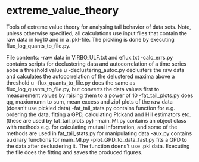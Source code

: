 # extreme_value_theory
Tools of extreme value theory for analysing tail behavior of data sets.
Note, unless otherwise specified, all calculations use input files that contain the raw data in log10 and in a .pkl-file. The pickling is done by executing flux_log_quants_to_file.py.

File contents:
-raw data in ViRBO_ULF.txt and eflux.txt
-calc_errs.py contains scripts for declustering data and autocorrelation of a time series aobe a threshold value u
-declustering_autoc.py declusters the raw data and calculates the autocorrelation of the delustered maxima above a threshold u
-flux_quants_to_file.py does the same as flux_log_quants_to_file.py, but converts the data values first to measurement values by raising them to a power of 10
-fat_tail_plots.py does qq, maxiomumn to sum, mean excess and zipf plots of the raw data (doesn't use pickled data)
-fat_tail_stats.py contains function for e.g. ordering the data, fitting a GPD, calculating PIckand and Hill estimators etc. (these are used by fat_tail_plots.py)
-main_MI.py contains an object class with methods e.g. for calculating mutual information, and some of the methods are used in fat_tail_stats.py for manipulating data
-aux.py contains auxiliary functions for main_MI.py
-plot_GPD_to_data_fast.py fits a GPD to the data after declustering it. The function doens't use .pkl data. Executing the file does the fitting and saves the produced figures.
